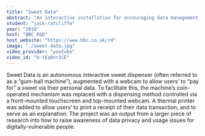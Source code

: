 ```yaml
---
title: "Sweet Data"
abstract: "An interactive installation for encouraging data management discussion"
student: "jack-ratcliffe"
year: "2018"
host: "BBC R&D"
host_website: "https://www.bbc.co.uk/rd"
image: "./sweet-data.jpg"
video_provider: "youtube"
video_id: "b-tEq8nr1CE"
---
```

Sweet Data is an autonomous interactive sweet dispenser (often referred to as a “gum-ball machine”), augmented with a webcam to allow users’ to “pay for” a sweet via their personal data.
To facilitate this, the machine’s coin-operated mechanism was replaced with a dispensing method controlled via a front-mounted touchscreen and top-mounted webcam. A thermal printer was added to allow users’ to print a receipt of their data transaction, and to serve as an explanation.
The project was an output from a larger piece of research into how to raise awareness of data privacy and usage issues for digitally-vulnerable people.